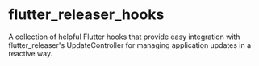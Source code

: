 # flutter_releaser_hooks

A collection of helpful Flutter hooks that provide easy integration with flutter_releaser's UpdateController for managing application updates in a reactive way.
